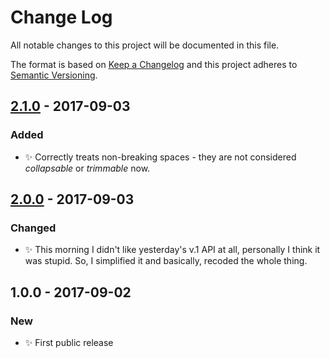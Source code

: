 # Change Log
All notable changes to this project will be documented in this file.

The format is based on [Keep a Changelog](http://keepachangelog.com/)
and this project adheres to [Semantic Versioning](http://semver.org/).

## [2.1.0] - 2017-09-03
### Added
- ✨ Correctly treats non-breaking spaces - they are not considered _collapsable_ or _trimmable_ now.

## [2.0.0] - 2017-09-03
### Changed
- ✨ This morning I didn't like yesterday's v.1 API at all, personally I think it was stupid. So, I simplified it and basically, recoded the whole thing.

## 1.0.0 - 2017-09-02
### New
- ✨ First public release

[2.1.0]: https://github.com/codsen/string-collapse-white-space/compare/v2.0.0...v2.1.0
[2.0.0]: https://github.com/codsen/string-collapse-white-space/compare/v1.0.0...v2.0.0
